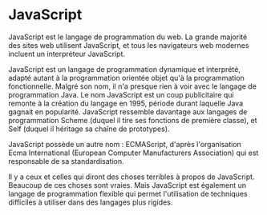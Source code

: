 # JavaScript

JavaScript est le langage de programmation du web. La grande majorité
des sites web utilisent JavaScript, et tous les navigateurs web modernes
incluent un interpréteur JavaScript. 

JavaScript est un langage de programmation dynamique et interprété,
adapté autant à la programmation orientée objet qu'à la programmation
fonctionnelle. Malgré son nom, il n'a presque rien à voir avec le
langage de programmation Java. Le nom JavaScript est un coup
publicitaire qui remonte à la création du langage en 1995, période
durant laquelle Java gagnait en popularité. JavaScript ressemble
davantage aux langages de programmation Scheme (duquel il tire ses
fonctions de première classe), et Self (duquel il héritage sa chaîne de
prototypes).

JavaScript possède un autre nom : ECMAScript, d'après l'organisation
Ecma International (European Computer Manufacturers Association) qui est
responsable de sa standardisation.

Il y a ceux et celles qui diront des choses terribles à propos de
JavaScript. Beaucoup de ces choses sont vraies. Mais JavaScript est
également un langage de programmation flexible qui permet l'utilisation
de techniques difficiles à utiliser dans des langages plus rigides.
